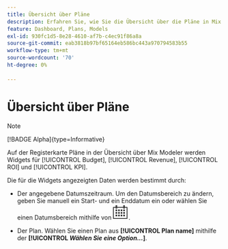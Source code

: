 ```yaml
---
title: Übersicht über Pläne
description: Erfahren Sie, wie Sie die Übersicht über die Pläne in Mix Modeler verwenden.
feature: Dashboard, Plans, Models
exl-id: 930fc1d5-8e28-4610-af7b-c4ec91f86a8a
source-git-commit: eab3818b97bf65164eb586bc443a970794583b55
workflow-type: tm+mt
source-wordcount: '70'
ht-degree: 0%

---
```


# Übersicht über Pläne

>[!NOTE]
>
>[!BADGE Alpha]{type=Informative}


Auf der Registerkarte Pläne in der Übersicht über Mix Modeler werden Widgets für [!UICONTROL Budget], [!UICONTROL Revenue], [!UICONTROL ROI] und [!UICONTROL KPI].

Die für die Widgets angezeigten Daten werden bestimmt durch:

* Der angegebene Datumszeitraum. Um den Datumsbereich zu ändern, geben Sie manuell ein Start- und ein Enddatum ein oder wählen Sie einen Datumsbereich mithilfe von ![Kalender](../assets/icons/Calendar.svg).

* Der Plan. Wählen Sie einen Plan aus **[!UICONTROL Plan name]** mithilfe der **[!UICONTROL _Wählen Sie eine Option..._]**.
